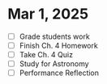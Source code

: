 # Mar 1, 2025
- [ ] Grade students work
- [ ] Finish Ch. 4 Homework
- [ ] Take Ch. 4 Quiz
- [ ] Study for Astronomy 
- [ ] Performance Reflection
<!--stackedit_data:
eyJoaXN0b3J5IjpbMTQ0NDY2MDg0MF19
-->